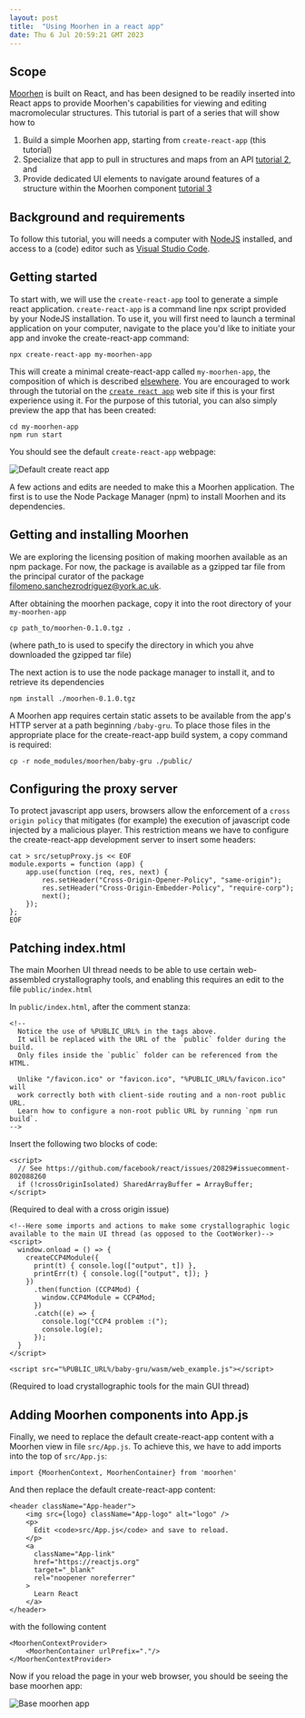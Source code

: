 ```yaml
---
layout: post
title:  "Using Moorhen in a react app"
date: Thu 6 Jul 20:59:21 GMT 2023
---
```


## Scope

[Moorhen](2023-04-16-moorhen.md) is built on React, and has been designed to be readily inserted
into React apps to provide Moorhen's capabilities for viewing and editing macromolecular structures.  This tutorial is part of a series that will show how to 

1. Build a simple Moorhen app, starting from `create-react-app` (this tutorial) 
2. Specialize that app to pull in structures and maps from an API [tutorial 2](), and
3. Provide dedicated UI elements to navigate around features of a structure within the Moorhen component [tutorial 3]()

## Background and requirements

To follow this tutorial, you will needs a computer with [NodeJS](https://nodejs.org) installed, and  access to a (code) editor such as [Visual Studio Code](https://code.visualstudio.com).

## Getting started

To start with, we will use the `create-react-app` tool to generate a simple react application. 
`create-react-app` is a command line npx script provided by your NodeJS installation. To use it, you will first need to launch a terminal application on your computer, navigate to the place you'd like to initiate your app and invoke the create-react-app command:

    npx create-react-app my-moorhen-app

This will create a minimal create-react-app called `my-moorhen-app`, the composition of which  is described [elsewhere](https://create-react-app.dev). You are encouraged to work through the tutorial on the [`create react app`](https://create-react-app.dev) web site if this is your first experience using it. For the purpose of this tutorial, you can also simply preview the app that has been created:

    cd my-moorhen-app
    npm run start

You should see the default `create-react-app` webpage:

![Default create react app](../../images/create-react-app.jpg)

A few actions and edits are needed to make this a Moorhen application. The first is to use the Node Package Manager (npm) to install Moorhen and its dependencies.

## Getting and installing Moorhen

We are exploring the licensing position of making moorhen available as an npm package.  For now, the package is available as a gzipped tar file from the principal curator of the package <filomeno.sanchezrodriguez@york.ac.uk>.  

After obtaining the moorhen package, copy it into the root directory of your `my-moorhen-app`

    cp path_to/moorhen-0.1.0.tgz .

(where path_to is used to specify the directory in which you ahve downloaded the gzipped tar file)

The next action is to use the node package manager to install it, and to retrieve its dependencies

    npm install ./moorhen-0.1.0.tgz

A Moorhen app requires certain static assets to be available from the app's HTTP server at a path beginning `/baby-gru`.  To place those files in the appropriate place for the create-react-app build system, a copy command is required:

    cp -r node_modules/moorhen/baby-gru ./public/

## Configuring the proxy server

To protect javascript app users, browsers allow the enforcement of a `cross origin policy` that mitigates (for example) the execution of javascript code injected by a malicious player. This restriction means we have to configure the create-react-app development server to insert some headers:

    cat > src/setupProxy.js << EOF
    module.exports = function (app) {
        app.use(function (req, res, next) {
            res.setHeader("Cross-Origin-Opener-Policy", "same-origin");
            res.setHeader("Cross-Origin-Embedder-Policy", "require-corp");
            next();
        });
    };   
    EOF 


## Patching index.html

The main Moorhen UI thread needs to be able to use certain web-assembled crystallography tools, and enabling this requires an edit to the file `public/index.html`

In `public/index.html`, after the comment stanza:

    <!--
      Notice the use of %PUBLIC_URL% in the tags above.
      It will be replaced with the URL of the `public` folder during the build.
      Only files inside the `public` folder can be referenced from the HTML.

      Unlike "/favicon.ico" or "favicon.ico", "%PUBLIC_URL%/favicon.ico" will
      work correctly both with client-side routing and a non-root public URL.
      Learn how to configure a non-root public URL by running `npm run build`.
    -->

Insert the following two blocks of code:

    <script>
      // See https://github.com/facebook/react/issues/20829#issuecomment-802088260
      if (!crossOriginIsolated) SharedArrayBuffer = ArrayBuffer;
    </script>

(Required to deal with a cross origin issue)
  
    <!--Here some imports and actions to make some crystallographic logic available to the main UI thread (as opposed to the CootWorker)-->
    <script>
      window.onload = () => {
        createCCP4Module({
          print(t) { console.log(["output", t]) },
          printErr(t) { console.log(["output", t]); }
        })
          .then(function (CCP4Mod) {
            window.CCP4Module = CCP4Mod;
          })
          .catch((e) => {
            console.log("CCP4 problem :(");
            console.log(e);
          });
      }
    </script>

    <script src="%PUBLIC_URL%/baby-gru/wasm/web_example.js"></script>

(Required to load crystallographic tools for the main GUI thread)

## Adding Moorhen components into App.js

Finally, we need to replace the default create-react-app content with a Moorhen view in file `src/App.js`.  To achieve this, we have to add imports into the top of `src/App.js`:

    import {MoorhenContext, MoorhenContainer} from 'moorhen'

And then replace the default create-react-app content:

    <header className="App-header">
        <img src={logo} className="App-logo" alt="logo" />
        <p>
          Edit <code>src/App.js</code> and save to reload.
        </p>
        <a
          className="App-link"
          href="https://reactjs.org"
          target="_blank"
          rel="noopener noreferrer"
        >
          Learn React
        </a>
    </header>

with the following content

    <MoorhenContextProvider>
        <MoorhenContainer urlPrefix="."/>
    </MoorhenContextProvider>

Now if you reload the page in your  web browser, you should be seeing the base moorhen app:

![Base moorhen app](../../images/base-moorhen-app.jpg)










